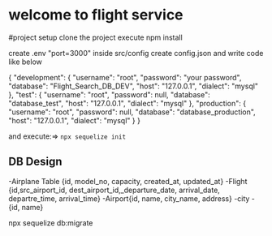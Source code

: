 # welcome to flight service

#project setup
clone the project
execute npm install

create .env "port=3000"
inside src/config create config.json and write code like below

{
"development": {
"username": "root",
"password": "your password",
"database": "Flight_Search_DB_DEV",
"host": "127.0.0.1",
"dialect": "mysql"
},
"test": {
"username": "root",
"password": null,
"database": "database_test",
"host": "127.0.0.1",
"dialect": "mysql"
},
"production": {
"username": "root",
"password": null,
"database": "database_production",
"host": "127.0.0.1",
"dialect": "mysql"
}
}

and execute:=> `npx sequelize init`

## DB Design

-Airplane Table {id, model_no, capacity, created_at, updated_at}
-Flight {id,src_airport_id, dest_airport_id,\_departure_date, arrival_date, departre_time,    arrival_time}
-Airport{id, name, city_name, address}
-city - {id, name}

npx sequelize db:migrate